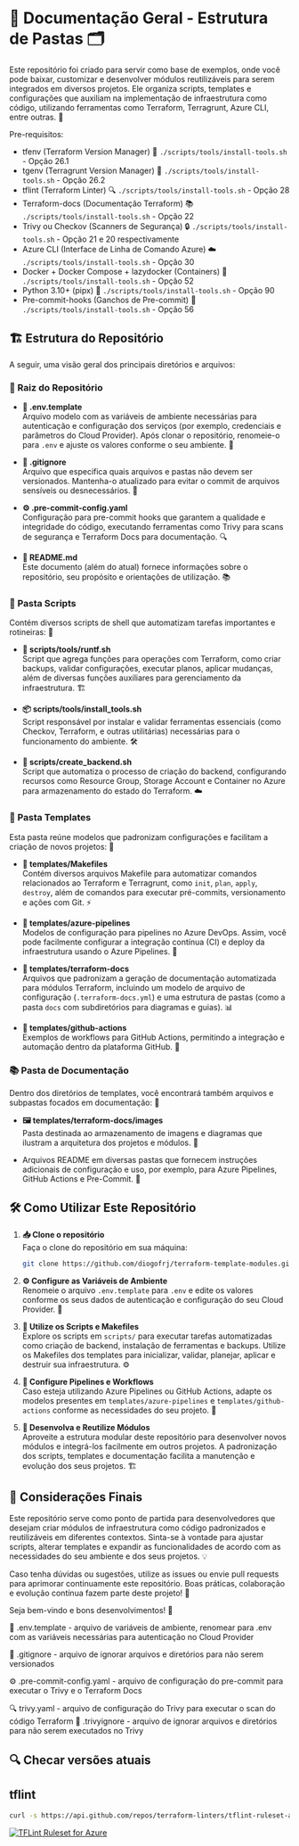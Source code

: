 # 📂 Documentação Geral - Estrutura de Pastas 🗂️

Este repositório foi criado para servir como base de exemplos, onde você pode baixar, customizar e desenvolver módulos reutilizáveis para serem integrados em diversos projetos. Ele organiza scripts, templates e configurações que auxiliam na implementação de infraestrutura como código, utilizando ferramentas como Terraform, Terragrunt, Azure CLI, entre outras. 🚀

Pre-requisitos:

- tfenv (Terraform Version Manager) 🔄 `./scripts/tools/install-tools.sh` - Opção 26.1
- tgenv (Terragrunt Version Manager) 🔄 `./scripts/tools/install-tools.sh` - Opção 26.2
- tflint (Terraform Linter) 🔍 `./scripts/tools/install-tools.sh` - Opção 28
- Terraform-docs (Documentação Terraform) 📚 `./scripts/tools/install-tools.sh` - Opção 22
- Trivy ou Checkov (Scanners de Segurança) 🔒 `./scripts/tools/install-tools.sh` - Opção 21 e 20 respectivamente
- Azure CLI (Interface de Linha de Comando Azure) ☁️ `./scripts/tools/install-tools.sh` - Opção 30
- Docker + Docker Compose + lazydocker (Containers) 🐋 `./scripts/tools/install-tools.sh` - Opção 52
- Python 3.10+ (pipx) 🐍 `./scripts/tools/install-tools.sh` - Opção 90
- Pre-commit-hooks (Ganchos de Pre-commit) 🔨 `./scripts/tools/install-tools.sh` - Opção 56

## 🏗️ Estrutura do Repositório

A seguir, uma visão geral dos principais diretórios e arquivos:

### 📍 Raiz do Repositório

- **📄 .env.template**  
  Arquivo modelo com as variáveis de ambiente necessárias para autenticação e configuração dos serviços (por exemplo, credenciais e parâmetros do Cloud Provider). Após clonar o repositório, renomeie-o para `.env` e ajuste os valores conforme o seu ambiente. 🔑

- **🚫 .gitignore**  
  Arquivo que especifica quais arquivos e pastas não devem ser versionados. Mantenha-o atualizado para evitar o commit de arquivos sensíveis ou desnecessários. 🙈

- **⚙️ .pre-commit-config.yaml**  
  Configuração para pre-commit hooks que garantem a qualidade e integridade do código, executando ferramentas como Trivy para scans de segurança e Terraform Docs para documentação. 🔍

- **📖 README.md**  
  Este documento (além do atual) fornece informações sobre o repositório, seu propósito e orientações de utilização. 📚

### 📁 Pasta Scripts

Contém diversos scripts de shell que automatizam tarefas importantes e rotineiras: 🤖

- **📜 scripts/tools/runtf.sh**  
  Script que agrega funções para operações com Terraform, como criar backups, validar configurações, executar planos, aplicar mudanças, além de diversas funções auxiliares para gerenciamento da infraestrutura. 🏗️

- **📦 scripts/tools/install_tools.sh**  
  Script responsável por instalar e validar ferramentas essenciais (como Checkov, Terraform, e outras utilitárias) necessárias para o funcionamento do ambiente. 🛠️

- **💾 scripts/create_backend.sh**  
  Script que automatiza o processo de criação do backend, configurando recursos como Resource Group, Storage Account e Container no Azure para armazenamento do estado do Terraform. ☁️

### 📂 Pasta Templates

Esta pasta reúne modelos que padronizam configurações e facilitam a criação de novos projetos: 🎨

- **📝 templates/Makefiles**  
  Contém diversos arquivos Makefile para automatizar comandos relacionados ao Terraform e Terragrunt, como `init`, `plan`, `apply`, `destroy`, além de comandos para executar pré-commits, versionamento e ações com Git. ⚡

- **🔧 templates/azure-pipelines**  
  Modelos de configuração para pipelines no Azure DevOps. Assim, você pode facilmente configurar a integração contínua (CI) e deploy da infraestrutura usando o Azure Pipelines. 🚀

- **📄 templates/terraform-docs**  
  Arquivos que padronizam a geração de documentação automatizada para módulos Terraform, incluindo um modelo de arquivo de configuração (`.terraform-docs.yml`) e uma estrutura de pastas (como a pasta `docs` com subdiretórios para diagramas e guias). 📊

- **🤖 templates/github-actions**  
  Exemplos de workflows para GitHub Actions, permitindo a integração e automação dentro da plataforma GitHub. 🐙

### 📚 Pasta de Documentação

Dentro dos diretórios de templates, você encontrará também arquivos e subpastas focados em documentação: 📖

- **🖼️ templates/terraform-docs/images**  
  Pasta destinada ao armazenamento de imagens e diagramas que ilustram a arquitetura dos projetos e módulos. 🎨

- Arquivos README em diversas pastas que fornecem instruções adicionais de configuração e uso, por exemplo, para Azure Pipelines, GitHub Actions e Pre-Commit. 📝

## 🛠️ Como Utilizar Este Repositório

1. **📥 Clone o repositório**  
   Faça o clone do repositório em sua máquina:
   ```bash
   git clone https://github.com/diogofrj/terraform-template-modules.git
   ```

2. **⚙️ Configure as Variáveis de Ambiente**  
   Renomeie o arquivo `.env.template` para `.env` e edite os valores conforme os seus dados de autenticação e configuração do seu Cloud Provider. 🔐

3. **🤖 Utilize os Scripts e Makefiles**  
   Explore os scripts em `scripts/` para executar tarefas automatizadas como criação de backend, instalação de ferramentas e backups. Utilize os Makefiles dos templates para inicializar, validar, planejar, aplicar e destruir sua infraestrutura. ⚙️

4. **🚀 Configure Pipelines e Workflows**  
   Caso esteja utilizando Azure Pipelines ou GitHub Actions, adapte os modelos presentes em `templates/azure-pipelines` e `templates/github-actions` conforme as necessidades do seu projeto. 🔄

5. **🧩 Desenvolva e Reutilize Módulos**  
   Aproveite a estrutura modular deste repositório para desenvolver novos módulos e integrá-los facilmente em outros projetos. A padronização dos scripts, templates e documentação facilita a manutenção e evolução dos seus projetos. 🏗️

## 🎯 Considerações Finais

Este repositório serve como ponto de partida para desenvolvedores que desejam criar módulos de infraestrutura como código padronizados e reutilizáveis em diferentes contextos. Sinta-se à vontade para ajustar scripts, alterar templates e expandir as funcionalidades de acordo com as necessidades do seu ambiente e dos seus projetos. 💡

Caso tenha dúvidas ou sugestões, utilize as issues ou envie pull requests para aprimorar continuamente este repositório. Boas práticas, colaboração e evolução contínua fazem parte deste projeto! 🤝

Seja bem-vindo e bons desenvolvimentos! 🚀

📄 .env.template - arquivo de variáveis de ambiente, renomear para .env com as variáveis necessárias para autenticação no Cloud Provider

🚫 .gitignore - arquivo de ignorar arquivos e diretórios para não serem versionados

⚙️ .pre-commit-config.yaml - arquivo de configuração do pre-commit para executar o Trivy e o Terraform Docs

🔍 trivy.yaml - arquivo de configuração do Trivy para executar o scan do código Terraform
🚫 .trivyignore - arquivo de ignorar arquivos e diretórios para não serem executados no Trivy


## 🔍 Checar versões atuais

## tflint

```bash
curl -s https://api.github.com/repos/terraform-linters/tflint-ruleset-azurerm/releases/latest | jq -r '.tag_name | ltrimstr("v")'
```

[![TFLint Ruleset for Azure](https://img.shields.io/github/v/release/terraform-linters/tflint-ruleset-azurerm?label=Latest%20Release)](https://github.com/terraform-linters/tflint-ruleset-azurerm/releases)

